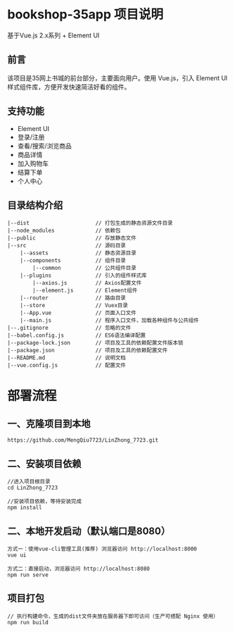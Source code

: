 # bookshop-35app 项目说明
基于Vue.js 2.x系列 + Element UI

## 前言
该项目是35网上书城的前台部分，主要面向用户。使用 Vue.js，引入 Element UI 样式组件库，方便开发快速简洁好看的组件。

## 支持功能
- Element UI
- 登录/注册
- 查看/搜索/浏览商品
- 商品详情
- 加入购物车
- 结算下单
- 个人中心

## 目录结构介绍
```
|--dist                     // 打包生成的静态资源文件目录
|--node_modules             // 依赖包
|--public                   // 存放静态文件
|--src                      // 源码目录
    |--assets               // 静态资源目录
    |--components           // 组件目录
        |--common           // 公共组件目录
    |--plugins              // 引入的组件样式库
        |--axios.js         // Axios配置文件
        |--element.js       // Element组件
    |--router               // 路由目录
    |--store                // Vuex目录
    |--App.vue              // 页面入口文件
    |--main.js              // 程序入口文件，加载各种组件与公共组件
|--.gitignore               // 忽略的文件
|--babel.config.js          // ES6语法编译配置
|--package-lock.json        // 项目及工具的依赖配置文件版本锁
|--package.json             // 项目及工具的依赖配置文件
|--README.md                // 说明文档
|--vue.config.js            // 配置文件
```

# 部署流程

## 一、克隆项目到本地

```
https://github.com/MengQiu7723/LinZhong_7723.git
```
## 二、安装项目依赖
```
//进入项目根目录
cd LinZhong_7723

//安装项目依赖，等待安装完成
npm install
```

## 二、本地开发启动（默认端口是8080）
```
方式一：使用vue-cli管理工具(推荐) 浏览器访问 http://localhost:8000
vue ui

方式二：直接启动，浏览器访问 http://localhost:8080
npm run serve
```

## 项目打包
```
// 执行构建命令，生成的dist文件夹放在服务器下即可访问（生产可搭配 Nginx 使用）
npm run build
```

